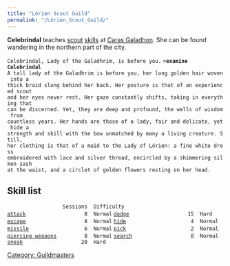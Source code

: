 ```yaml
---
title: "Lórien Scout Guild"
permalink: "/Lórien_Scout_Guild/"
---
```


**Celebrindal** teaches [scout](scout "wikilink")
[skills](skill "wikilink") at [Caras
Galadhon](Caras_Galadhon "wikilink"). She can be found wandering in the
northern part of the city.

`Celebrindal, Lady of the Galadhrim, is before you.`
`>`**`examine Celebrindal`**
`A tall lady of the Galadhrim is before you, her long golden hair woven into a`
`thick braid slung behind her back. Her posture is that of an experienced scout`
`and her eyes never rest. Her gaze constantly shifts, taking in everything that `
`can be discerned. Yet, they are deep and profound, the wells of wisdom from `
`countless years. Her hands are those of a lady, fair and delicate, yet hide a`
`strength and skill with the bow unmatched by many a living creature. Still, `
`her clothing is that of a maid to the Lady of Lórien: a fine white dress`
`embroidered with lace and silver thread, encircled by a shimmering silken sash `
`at the waist, and a circlet of golden flowers resting on her head. `

## Skill list

`                  Sessions  Difficulty`
[`attack`](attack "wikilink")`                   8  Normal`
[`dodge`](dodge "wikilink")`                   15  Hard`
[`escape`](escape "wikilink")`                   8  Normal`
[`hide`](hide "wikilink")`                     4  Normal`
[`missile`](missile "wikilink")`                  6  Normal`
[`pick`](pick "wikilink")`                     2  Normal`
[`piercing weapons`](piercing_weapons "wikilink")`         8  Normal`
[`search`](search "wikilink")`                   8  Normal`
[`sneak`](sneak "wikilink")`                   20  Hard`

[Category: Guildmasters](Category:_Guildmasters "wikilink")